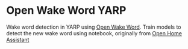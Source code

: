 # Open Wake Word YARP
Wake word detection in YARP using [Open Wake Word](https://github.com/dscripka/openWakeWord). Train models to detect the new wake word using notebook, originally from [Open Home Assistant](https://www.home-assistant.io/voice_control/create_wake_word/)